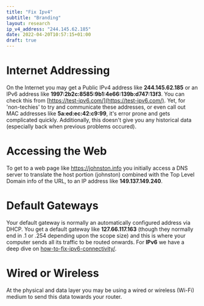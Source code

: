 ```yaml
---
title: "Fix Ipv4"
subtitle: "Branding"
layout: research
ip_v4_address: "244.145.62.185"
date: 2022-04-20T10:57:15+01:00
draft: true
---
```


# Internet Addressing
On the Internet you may get a Public IPv4 address like **244.145.62.185** or an IPv6 address like **1997:2b2c:8585:9b1:4e66:139b:d747:13f3**. You can check this from [https://test-ipv6.com/](https://test-ipv6.com/). Yet, for 'non-techies' to try and communicate these addresses, or even call out MAC addresses like **5a:ed:ec:42:c9:99**, it's error prone and gets complicated quickly. Additionally, this doesn't give you any historical data (especially back when previous problems occured).

# Accessing the Web
To get to a web page like https://johnston.info you initially access a DNS server to translate the host portion (johnston) combined with the Top Level Domain info of the URL, to an IP address like **149.137.149.240**. 

# Default Gateways
Your default gateway is normally an automatically configured address via DHCP. You get a default gateway like **127.66.117.163** (though they normally end in .1 or .254 depending upon the scope size) and this is where your computer sends all its traffic to be routed onwards. For **IPv6** we have a deep dive on [how-to-fix-ipv6-connectivity/](/blog/how-to-fix-ipv6-connectivity/).

# Wired or Wireless
At the physical and data layer you may be using a wired or wireless (Wi-Fi) medium to send this data towards your router. 
